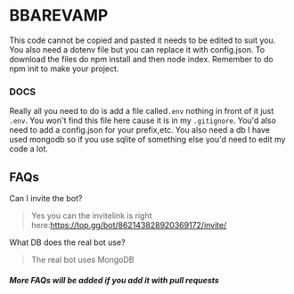 # BBAREVAMP
This code cannot be copied and pasted it needs to be edited to suit you. You also need a dotenv file but you can replace it with config.json. To download the files do npm install and then node index. Remember to do npm init to make your project.
### DOCS
Really all you need to do is add a file called`.env` nothing in front of it just `.env`. You won't find this file here cause it is in my `.gitignore`. You'd also need to add a config.json for your prefix,etc. You also need a db I have used mongodb so if you use sqlite of something else you'd need to edit my code a lot.
## FAQs
Can I invite the bot?
> Yes you can the invitelink is right here:https://top.gg/bot/862143828920369172/invite/



What DB does the real bot use?
> The real bot uses MongoDB
##### More FAQs will be added if you add it with pull requests
